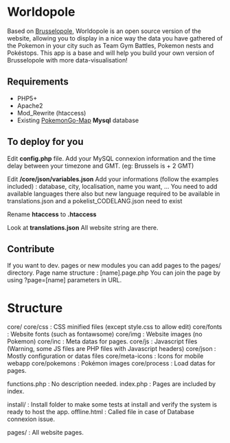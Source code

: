 # Worldopole

Based on [Brusselopole](http://www.brusselopole.be), Worldopole is an open source version of the website, allowing you to display in a nice way the data you have gathered of the Pokemon in your city such as Team Gym Battles, Pokemon nests and Pokéstops. This app is a base and will help you build your own version of Brusselopole with more data-visualisation! 

## Requirements

- PHP5+ 
- Apache2
- Mod_Rewrite (htaccess) 
- Existing [PokemonGo-Map](https://github.com/PokemonGoMap/PokemonGo-Map) **Mysql** database

## To deploy for you

Edit **config.php** file. 
Add your MySQL connexion information and the time delay between your timezone and GMT. (eg: Brussels is + 2 GMT)


Edit **/core/json/variables.json** 
Add your informations (follow the examples included) : database, city, localisation, name you want, ... 
You need to add available languages there also but new language required to be available in translations.json and a pokelist_CODELANG.json need to exist

Rename **htaccess** to **.htaccess**


Look at **translations.json**
All website string are there. 


## Contribute 

If you want to dev. pages or new modules you can add pages to the pages/ directory. 
Page name structure : [name].page.php 
You can join the page by using ?page=[name] parameters in URL. 


# Structure 

core/
core/css 		: CSS minified files (except style.css to allow edit)
core/fonts 		: Website fonts (such as fontawsome)
core/img		: Website images (no Pokemon)
core/inc		: Meta datas for pages. 
core/js 		: Javascript files (Warning, some JS files are PHP files with Javascript headers)
core/json		: Mostly configuration or datas files
core/meta-icons : Icons for mobile webapp 
core/pokemons	: Pokémon images 
core/process 	: Load datas for pages. 

functions.php 	: No description needed. 
index.php		: Pages are included by index. 

install/ 		: Install folder to make some tests at install and verify the system is ready to host the app. 
offline.html	: Called file in case of Database connexion issue. 

pages/ 			: All website pages.

 
